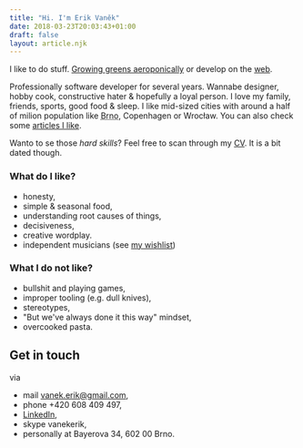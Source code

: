 ```yaml
---
title: "Hi. I'm Erik Vaněk"
date: 2018-03-23T20:03:43+01:00
draft: false
layout: article.njk
---
```


I like to do stuff. [Growing greens aeroponically](/aero/) or develop on the [web](/development/).

Professionally software developer for several years. Wannabe designer, hobby cook, constructive hater & hopefully a loyal person. I love my family, friends, sports, good food & sleep. I like mid-sized cities with around a half of milion population like <abbr title="If you ever visit, instead of saying 'Hi', use 'Zdarec' [zdareds].">Brno</abbr>, Copenhagen or Wrocław. You can also check some [articles I like](/links).

Wanto to se those _hard skills_? Feel free to scan through my [CV](/documents/erik-vanek-cv.pdf). It is a bit dated though.

### What do I like?
- honesty,
- simple & seasonal food,
- understanding root causes of things,
- decisiveness,
- creative wordplay.
- independent musicians (see [my wishlist](https://bandcamp.com/falsepositive/wishlist))

### What I do not like?
- bullshit and playing games,
- improper tooling (e.g. dull knives),
- stereotypes,
- "But we've always done it this way" mindset,
- overcooked pasta.

## Get in touch
via

 - mail [vanek.erik@gmail.com](mailto:vanek.erik@gmail.com),
 - phone +420 608 409 497,
 - [LinkedIn](https://www.linkedin.com/in/erikvanek/),
 - skype vanekerik,
 - personally at Bayerova 34, 602 00 Brno.
